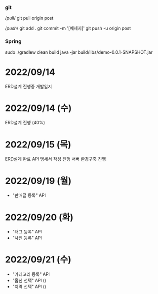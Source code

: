 ### git
/*pull*/
git pull origin post

/*push*/
git add .
git commit -m '[메세지]'
git push -u origin post


### Spring
sudo ./gradlew clean build
java -jar build/libs/demo-0.0.1-SNAPSHOT.jar


# 2022/09/14
ERD설계 진행중
개발일지

# 2022/09/14 (수)
ERD설계 진행 (40%)

# 2022/09/15 (목)
ERD설계 완료
API 명세서 작성 진행
서버 환경구축 진행

# 2022/09/19 (월)
- "판매글 등록" API

# 2022/09/20 (화)
- "태그 등록" API
- "사진 등록" API

# 2022/09/21 (수)
- "카테고리 등록" API
- "옵션 선택" API ()
- "지역 선택" API ()